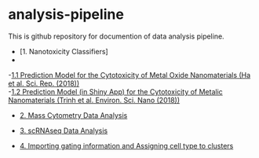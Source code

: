 # analysis-pipeline

This is github repository for documention of data analysis pipeline.  

- [1. Nanotoxicity Classifiers] 
- 
-[1.1 Prediction Model for the Cytotoxicity of Metal Oxide Nanomaterials (Ha et al. Sci. Rep. (2018))](https://github.com/yoon-lab/analysis-pipeline/blob/main/%231Toxicity/toxicity_classifier.md)  
-[1.2 Prediction Model (in Shiny App) for the Cytotoxicity of Metalic Nanomaterials (Trinh et al. Environ. Sci. Nano (2018))](https://github.com/yoon-lab/analysis-pipeline/tree/main/%231Toxicity/Trinh_ESNano_2018)  

- [2. Mass Cytometry Data Analysis](https://github.com/yoon-lab/analysis-pipeline/blob/main/%232Mass/CyTOF_analysis.md)  

- [3. scRNAseq Data Analysis](https://github.com/yoon-lab/analysis-pipeline/blob/main/%233scRNAseq/scRNAseq_analysis.md)

- [4. Importing gating information and Assigning cell type to clusters](https://github.com/yoon-lab/analysis-pipeline/blob/main/%232Mass/Importing_gating_hierarchy.md)
